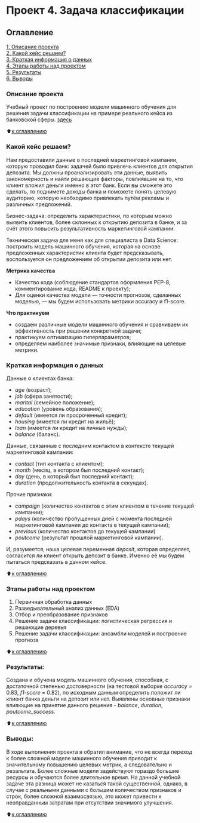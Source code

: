 
# Проект 4. Задача классификации

## Оглавление  
[1. Описание проекта](README.md#Описание-проекта)  
[2. Какой кейс решаем?](README.md#Какой-кейс-решаем)  
[3. Краткая информация о данных](README.md#Краткая-информация-о-данных)  
[4. Этапы работы над проектом](README.md#Этапы-работы-над-проектом)  
[5. Результаты](README.md#Результаты)    
[6. Выводы](README.md#Выводы)    

### Описание проекта    
Учебный проект по построению модели машинного обучения для решения задачи классификации на примере реального кейса из банковской сферы. [здесь](https://github.com/AndKober/Project_3/blob/master/Project_4_ML.ipynb)

:arrow_up:[к оглавлению](README.md#Оглавление)


### Какой кейс решаем?    
Нам предоставили данные о последней маркетинговой кампании, которую проводил банк: задачей было привлечь клиентов для открытия депозита. Мы должны проанализировать эти данные, выявить закономерность и найти решающие факторы, повлиявшие на то, что клиент вложил деньги именно в этот банк. Если вы сможете это сделать, то поднимете доходы банка и поможете понять целевую аудиторию, которую необходимо привлекать путём рекламы и различных предложений.

Бизнес-задача: определить характеристики, по которым можно выявить клиентов, более склонных к открытию депозита в банке, и за счёт этого повысить результативность маркетинговой кампании.

Техническая задача для меня как для специалиста в Data Science: построить модель машинного обучения, которая на основе предложенных характеристик клиента будет предсказывать, воспользуется он предложением об открытии депозита или нет.

**Метрика качества**     
- Качество кода (соблюдение стандартов оформления PEP-8, комментирование кода, README к проекту);
- Для оценки качества модели — точности прогнозов, сделанных моделью, — мы будем использовать метрики accuracy и f1-score.

**Что практикуем**     
- создаем различные модели машинного обучения и сравниваем их эффективность при решении конкретной задачи;
- практикуем оптимизацию гиперпараметров;
- определяем наиболее значимые признаки, влияющие на целевые метрики.


### Краткая информация о данных
Данные о клиентах банка:

- *age* (возраст);
- *job* (сфера занятости);
- *marital* (семейное положение);
- *education* (уровень образования);
- *default* (имеется ли просроченный кредит);
- *housing* (имеется ли кредит на жильё);
- *loan* (имеется ли кредит на личные нужды);
- *balance* (баланс).

Данные, связанные с последним контактом в контексте текущей маркетинговой кампании:

- *contact* (тип контакта с клиентом);
- *month* (месяц, в котором был последний контакт);
- *day* (день, в который был последний контакт);
- *duration* (продолжительность контакта в секундах).

Прочие признаки:

- *campaign* (количество контактов с этим клиентом в течение текущей кампании);
- *pdays* (количество пропущенных дней с момента последней маркетинговой кампании до контакта в текущей кампании);
- *previous* (количество контактов до текущей кампании)
- *poutcome* (результат прошлой маркетинговой кампании).

И, разумеется, наша целевая переменная *deposit*, которая определяет, согласится ли клиент открыть депозит в банке. Именно её мы будем пытаться предсказать в данном кейсе.
  
:arrow_up:[к оглавлению](README.md#Оглавление)


### Этапы работы над проектом  
1. Первичная обработка данных
2. Разведывательный анализ данных (EDA)
3. Отбор и преобразование признаков
4. Решение задачи классификации: логистическая регрессия и решающие деревья
5. Решение задачи классификации: ансамбли моделей и построение прогноза
  
:arrow_up:[к оглавлению](README.md#Оглавление)


### Результаты:  
Создана и обучена модель машинного обучения, способная, с достаточной степенью достоверности (на тестовой выборке *accuracy* = 0.83, *f1-score* = 0.82), по исходным данным определить положит ли клиент банка деньги на депозит или нет. Выявлены основные признаки влияющие на принятие данного решения - *balance*, *duration*, *poutcome_success*.

:arrow_up:[к оглавлению](README.md#Оглавление)


### Выводы:  
В ходе выполнения проекта я обратил внимание, что не всегда переход к более сложной моделе машинного обучения приводит к значительному повышению целевых метрик, а следовательно и резальтата. Более сложные модели задействуют гораздо большие ресурсы и обучаются более длительное время. На данной учебной задаче эта разница может не казаться такой существенной, однако, в случае с реальными данными с большим количеством признаков и строк, более сложной взаимосвязью, это может привести к неоправданным затратам при отсутствии значимого улучшения. 
  
:arrow_up:[к оглавлению](README.md#Оглавление)
